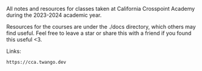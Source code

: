 All notes and resources for classes taken at California Crosspoint Academy during the 2023-2024 academic year.

Resources for the courses are under the ./docs directory, which others may find useful.
Feel free to leave a star or share this with a friend if you found this useful <3.

Links:

    https://cca.twango.dev
